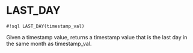 # LAST_DAY


`#!sql LAST_DAY(timestamp_val)`

Given a timestamp value, returns a timestamp value that is the last
day in the same month as timestamp_val.


